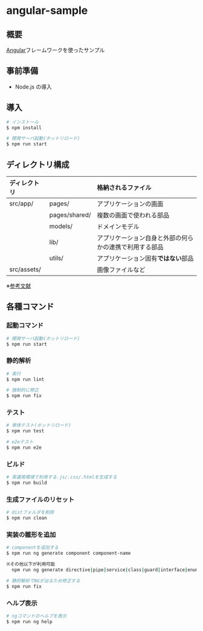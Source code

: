 # angular-sample

## 概要

[Angular](https://angular.jp)フレームワークを使ったサンプル

## 事前準備

- Node.js の導入

## 導入

```bash
# インストール
$ npm install

# 開発サーバ起動(ホットリロード)
$ npm run start
```

## ディレクトリ構成

|ディレクトリ| |格納されるファイル|
|:----|:----|:----|
|src/app/|pages/|アプリケーションの画面|
| |pages/shared/|複数の画面で使われる部品|
| |models/|ドメインモデル|
| |lib/|アプリケーション自身と外部の何らかの連携で利用する部品|
| |utils/|アプリケーション固有**ではない**部品|
|src/assets/| |画像ファイルなど|

※[参考文献](https://speakerdeck.com/okunokentaro/frontend-conference-2019)

## 各種コマンド

### 起動コマンド

```bash
# 開発サーバ起動(ホットリロード)
$ npm run start
```

### 静的解析

```bash
# 実行
$ npm run lint

# 強制的に修正
$ npm run fix
```

### テスト

```bash
# 単体テスト(ホットリロード)
$ npm run test

# e2eテスト
$ npm run e2e
```

### ビルド

```bash
# 実運用環境で利用する.js/.css/.htmlを生成する
$ npm run build
```

### 生成ファイルのリセット

```bash
# distフォルダを削除
$ npm run clean
```

### 実装の雛形を追加

```bash
# componentを追加する
$ npm run ng generate component component-name

※その他以下が利用可能
  npm run ng generate directive|pipe|service|class|guard|interface|enum|module

# 静的解析でNGが出るため修正する
$ npm run fix
```

### ヘルプ表示

```bash
# ngコマンドのヘルプを表示
$ npm run ng help
```
